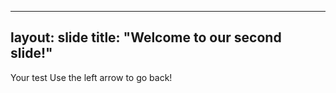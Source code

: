 ---
layout: slide
title: "Welcome to our second slide!"
----
Your test
Use the left arrow to go back!
